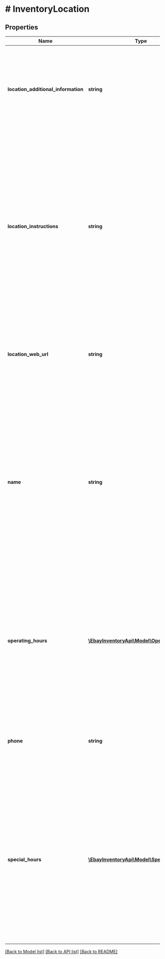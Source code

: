 # # InventoryLocation

## Properties

Name | Type | Description | Notes
------------ | ------------- | ------------- | -------------
**location_additional_information** | **string** | This text field is used by the merchant to provide/update additional information about an inventory location. Whatever text is passed in this field will replace the current text string defined for this field. If the text will not change, the same text should be passed in once again. Max length: 256 | [optional] 
**location_instructions** | **string** | This text field is generally used by the merchant to provide/update special pickup instructions for a store inventory location. Although this field is optional, it is recommended that merchants provide this field to create a pleasant and easy pickup experience for In-Store Pickup and Click and Collect orders. If this field is not included in the call request payload, eBay will use the default pickup instructions contained in the merchant&#39;s profile (if available). Whatever text is passed in this field will replace the current text string defined for this field. If the text will not change, the same text should be passed in once again. Max length: 1000 | [optional] 
**location_web_url** | **string** | This text field is used by the merchant to provide/update the Website address (URL) associated with the inventory location. The URL that is passed in this field will replace any other URL that may be defined for this field. Max length: 512 | [optional] 
**name** | **string** | This text field is used by the merchant to update the name of the inventory location. This name should be a human-friendly name as it will be in In-Store Pickup and Click and Collect listings. A name is not required for warehouse inventory locations. For store inventory locations, this field is not immediately required, but will be required before an offer enabled with the In-Store Pickup or Click and Collect capability can be published. So, if the seller omitted this field in the createInventoryLocation call, it is required for an updateInventoryLocation call. The name that is passed in this field will replace any other name that may be defined for this field. | [optional] 
**operating_hours** | [**\EbayInventoryApi\Model\OperatingHours[]**](OperatingHours.md) | This container is used to provide/update the regular operating hours for a store location during the days of the week. A dayOfWeekEnum field and an intervals container will be needed for each day of the week that the store location is open. Note that if operating hours are already set for an inventory location for a specific day of the week, whatever is set through an updateInventoryLocation call will override those existing hours. | [optional] 
**phone** | **string** | This text field is used by the merchant to provide/update the phone number for the inventory location. The phone number that is passed in this field will replace any other phone number that may be defined for this field. Max length: 36 | [optional] 
**special_hours** | [**\EbayInventoryApi\Model\SpecialHours[]**](SpecialHours.md) | This container is used to provide/update the special operating hours for a store location on a specific date, such as a holiday. The special hours specified for the specific date will override the normal operating hours for that particular day of the week. If special hours have already been set up for an inventory location, specifying special hours through an updateInventoryLocation call will only add to the list, unless the date(s) used are the same special date(s) already set up, in which case, the special hours set up through the updateInventoryLocation call will override the existing special hours. | [optional] 

[[Back to Model list]](../../README.md#documentation-for-models) [[Back to API list]](../../README.md#documentation-for-api-endpoints) [[Back to README]](../../README.md)


